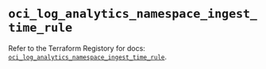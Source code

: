 # `oci_log_analytics_namespace_ingest_time_rule`

Refer to the Terraform Registory for docs: [`oci_log_analytics_namespace_ingest_time_rule`](https://registry.terraform.io/providers/oracle/oci/6.18.0/docs/resources/log_analytics_namespace_ingest_time_rule).
